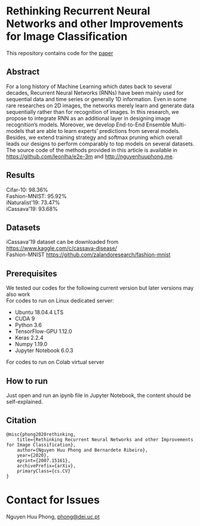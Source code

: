 # Rethinking Recurrent Neural Networks and other Improvements for Image Classification
This repository contains code for the [paper](https://arxiv.org/abs/2007.15161)

## Abstract
For a long history of Machine Learning which dates back to several decades, Recurrent Neural Networks (RNNs) have been mainly used for sequential data and time series or generally 1D information. Even in some rare researches on 2D images, the networks merely learn and generate data sequentially rather than for recognition of images. In this research, we propose to integrate RNN as an additional layer in designing image recognition’s models. Moreover, we develop End-to-End Ensemble Multi-models that are able to learn experts’ predictions from several models. Besides, we extend training strategy and softmax pruning which overall leads our designs to perform comparably to top models on several datasets. The source code of the methods provided in this article is available in https://github.com/leonlha/e2e-3m and http://nguyenhuuphong.me.

## Results
Cifar-10: 98.36%</br>
Fashion-MNIST: 95.92%</br>
iNaturalist'19: 73.47%</br>
iCassava'19: 93.68%

## Datasets
iCassava'19 dataset can be downloaded from https://www.kaggle.com/c/cassava-disease/</br>
Fashion-MNIST https://github.com/zalandoresearch/fashion-mnist</br>

## Prerequisites
We tested our codes for the following current version but later versions may also work</br>
For codes to run on Linux dedicated server:</br>
- Ubuntu 18.04.4 LTS</br>
- CUDA 9</br>
- Python 3.6</br>
- TensorFlow-GPU 1.12.0</br>
- Keras 2.2.4</br>
- Numpy 1.19.0</br>
- Jupyter Notebook 6.0.3

For codes to run on Colab virtual server</br>

## How to run
Just open and run an ipynb file in Jupyter Notebook, the content should be self-explained.

## Citation
```citation
@misc{phong2020rethinking,
    title={Rethinking Recurrent Neural Networks and other Improvements for Image Classification},
    author={Nguyen Huu Phong and Bernardete Ribeiro},
    year={2020},
    eprint={2007.15161},
    archivePrefix={arXiv},
    primaryClass={cs.CV}
}
```

# Contact for Issues
Nguyen Huu Phong, phong@dei.uc.pt
